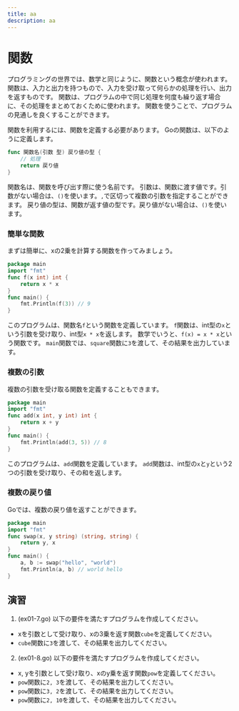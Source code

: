 ```yaml
---
title: aa
description: aa
---
```


# 関数
プログラミングの世界では、数学と同じように、関数という概念が使われます。
関数は、入力と出力を持つもので、入力を受け取って何らかの処理を行い、出力を返すものです。
関数は、プログラムの中で同じ処理を何度も繰り返す場合に、その処理をまとめておくために使われます。
関数を使うことで、プログラムの見通しを良くすることができます。

関数を利用するには、関数を定義する必要があります。
Goの関数は、以下のように定義します。
```go
func 関数名(引数 型) 戻り値の型 {
    // 処理
    return 戻り値
}
```
関数名は、関数を呼び出す際に使う名前です。
引数は、関数に渡す値です。引数がない場合は、`()`を使います。`,`で区切って複数の引数を指定することができます。
戻り値の型は、関数が返す値の型です。戻り値がない場合は、`()`を使います。

### 簡単な関数
まずは簡単に、xの2乗を計算する関数を作ってみましょう。
```go
package main
import "fmt"
func f(x int) int {
    return x * x
}
func main() {
    fmt.Println(f(3)) // 9
}
```
このプログラムは、関数名`f`という関数を定義しています。
`f`関数は、int型の`x`という引数を受け取り、int型`x * x`を返します。
数学でいうと、`f(x) = x * x`という関数です。
`main`関数では、`square`関数に`3`を渡して、その結果を出力しています。

### 複数の引数
複数の引数を受け取る関数を定義することもできます。
```go
package main
import "fmt"
func add(x int, y int) int {
    return x + y
}
func main() {
    fmt.Println(add(3, 5)) // 8
}
```
このプログラムは、`add`関数を定義しています。
`add`関数は、int型の`x`と`y`という2つの引数を受け取り、その和を返します。

### 複数の戻り値
Goでは、複数の戻り値を返すことができます。
```go
package main
import "fmt"
func swap(x, y string) (string, string) {
    return y, x
}
func main() {
    a, b := swap("hello", "world")
    fmt.Println(a, b) // world hello
}
```

## 演習
1. (ex01-7.go) 以下の要件を満たすプログラムを作成してください。
- xを引数として受け取り、xの3乗を返す関数`cube`を定義してください。
- `cube`関数に`3`を渡して、その結果を出力してください。

2. (ex01-8.go) 以下の要件を満たすプログラムを作成してください。
- x, yを引数として受け取り、xのy乗を返す関数`pow`を定義してください。
- `pow`関数に`2, 3`を渡して、その結果を出力してください。
- `pow`関数に`3, 2`を渡して、その結果を出力してください。
- `pow`関数に`2, 10`を渡して、その結果を出力してください。

